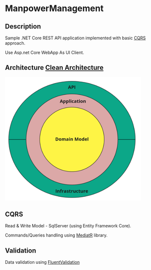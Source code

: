 # ManpowerManagement

## Description
Sample .NET Core REST API application implemented with basic [CQRS](https://docs.microsoft.com/en-us/azure/architecture/guide/architecture-styles/cqrs) approach.

Use Asp.net Core WebApp As UI Client.

## Architecture [Clean Architecture](http://blog.cleancoder.com/uncle-bob/2012/08/13/the-clean-architecture.html)
<img src = "https://github.com/Amirejazi/ManpowerManagement/blob/master/docs/clean_architecture.jpg" width = 450px>

## CQRS
Read & Write Model - SqlServer (using Entity Framework Core).

Commands/Queries handling using [MediatR](https://github.com/jbogard/MediatR) library.

## Validation
Data validation using [FluentValidation](https://github.com/JeremySkinner/FluentValidation)

